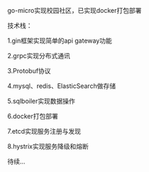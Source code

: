 go-micro实现校园社区，已实现docker打包部署

技术栈：

1.gin框架实现简单的api gateway功能

2.grpc实现分布式通讯

3.Protobuf协议

4.mysql、redis、ElasticSearch做存储

5.sqlboiler实现数据操作

6.docker打包部署

7.etcd实现服务注册与发现

8.hystrix实现服务降级和熔断

待续...
